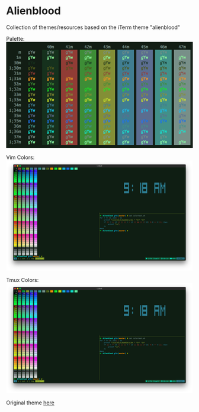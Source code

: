 # Alienblood
Collection of themes/resources based on the iTerm theme "alienblood"

Palette:  
![alt text](https://github.com/thetomcraig/Alienblood/blob/master/screenshots/alien_blood.png "Palette")  

Vim Colors:  
![alt text](https://github.com/thetomcraig/Alienblood/blob/master/screenshots/tmux.png "Vim")  

Tmux Colors:  
![alt text](https://github.com/thetomcraig/Alienblood/blob/master/screenshots/tmux.png "Alien Blood")  


Original theme [here](https://github.com/mbadolato/iTerm2-Color-Schemes#alienblood)
